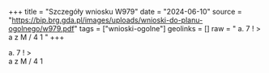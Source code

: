 +++
title = "Szczegóły wniosku W979"
date = "2024-06-10"
source = "https://bip.brg.gda.pl/images/uploads/wnioski-do-planu-ogolnego/w979.pdf"
tags = ["wnioski-ogolne"]
geolinks = []
raw = " a. 7 ! >   a z M / 4 1 "
+++

 a. 7 ! >  
a z
M / 4 1



